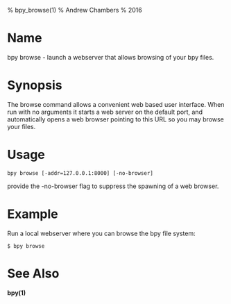 % bpy_browse(1)
% Andrew Chambers
% 2016

# Name

bpy browse - launch a webserver that allows browsing of your bpy files.

# Synopsis

The browse command allows a convenient web based user interface. 
When run with no arguments it starts a web server on the default port,
and automatically opens a web browser pointing to this URL so you may browse
your files.

# Usage

```bpy browse [-addr=127.0.0.1:8000] [-no-browser]```

provide the -no-browser flag to suppress the spawning of a web browser.

# Example

Run a local webserver where you can browse the bpy file system:

```
$ bpy browse
```

# See Also

**bpy(1)**
